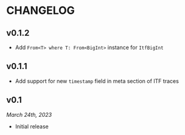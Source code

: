 # CHANGELOG

## v0.1.2

- Add `From<T> where T: From<BigInt>` instance for `ItfBigInt`

## v0.1.1

- Add support for new `timestamp` field in meta section of ITF traces

## v0.1

*March 24th, 2023*

- Initial release

